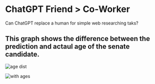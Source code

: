 # ChatGPT Friend > Co-Worker
Can ChatGPT replace a human for simple web researching taks?

## This graph shows the difference between the prediction and actaul age of the senate candidate. 
![age dist](https://github.com/user-attachments/assets/8da9dcdc-2501-4f73-b13a-3555c6ff2c96)


![with ages](https://github.com/user-attachments/assets/e5329cdb-a605-45b9-8703-9b31f045dc49)
